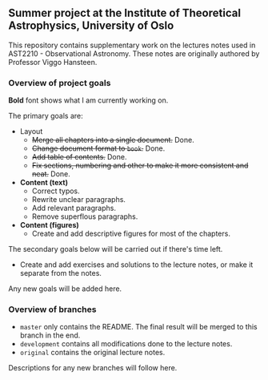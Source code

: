 ## Summer project at the Institute of Theoretical Astrophysics, University of Oslo
This repository contains supplementary work on the lectures notes used in AST2210 -
Observational Astronomy. These notes are originally authored
by Professor Viggo Hansteen.


### Overview of project goals
**Bold** font shows what I am currently working on.

The primary goals are:
* Layout
  * ~~Merge all chapters into a single document.~~ Done.
  * ~~Change document format to `book`.~~ Done.
  * ~~Add table of contents.~~ Done.
  * ~~Fix sections, numbering and other to make it more consistent and neat.~~ Done.
* **Content (text)**
  * Correct typos.
  * Rewrite unclear paragraphs.
  * Add relevant paragraphs.
  * Remove superflous paragraphs.
* **Content (figures)**
  * Create and add descriptive figures for most of the chapters.

The secondary goals below will be carried out if there's time left.
* Create and add exercises and solutions to the lecture notes, or make it separate from
	the notes.

Any new goals will be added here.


### Overview of branches
* `master` only contains the README. The final result will be merged to this branch in the
	end.
* `development` contains all modifications done to the lecture notes.
* `original` contains the original lecture notes.

Descriptions for any new branches will follow here.

